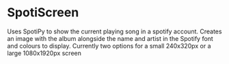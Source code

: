 # SpotiScreen
Uses SpotiPy to show the current playing song in a spotify account. Creates an image with the album alongside the name and artist in the Spotify font and colours to display.
Currently two options for a small 240x320px or a large 1080x1920px screen
